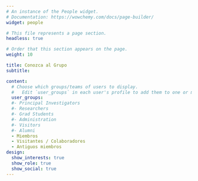 ```yaml
---
# An instance of the People widget.
# Documentation: https://wowchemy.com/docs/page-builder/
widget: people

# This file represents a page section.
headless: true

# Order that this section appears on the page.
weight: 10

title: Conozca al Grupo
subtitle:

content:
  # Choose which groups/teams of users to display.
  #   Edit `user_groups` in each user's profile to add them to one or more of these groups.
  user_groups:
  #- Principal Investigators
  #- Researchers
  #- Grad Students
  #- Administration
  #- Visitors
  #- Alumni
  - Miembros
  - Visitantes / Colaboradores
  - Antiguos miembros
design:
  show_interests: true
  show_role: true
  show_social: true
---
```

